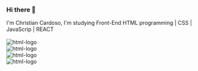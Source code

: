 ### Hi there 👋

I'm Christian Cardoso, I'm studying Front-End HTML programming | CSS | JavaScrip | REACT
<br>
<br>
<img src="https://img.shields.io/badge/HTML5-E34F26?style=for-the-badge&logo=html5&logoColor=white" alt= "html-logo" />
<br>
<img src= "https://img.shields.io/badge/CSS3-1572B6?style=for-the-badge&logo=css3&logoColor=white" alt= "html-logo" />
<br>
<img src= "https://img.shields.io/badge/Java-ED8B00?style=for-the-badge&logo=java&logoColor=white" alt= "html-logo"/>
<br>
<img src= "https://img.shields.io/badge/React-20232A?style=for-the-badge&logo=react&logoColor=61DAFB" alt= "html-logo" />
